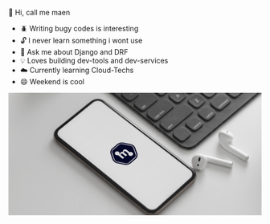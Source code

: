 

 :man:  Hi, call me maen

- :beetle: Writing bugy codes is interesting
- :unlock: I never learn something i wont use
- :snake: Ask me about Django and DRF
- :bulb: Loves building dev-tools and dev-services
- :cloud:  Currently learning Cloud-Techs
- :smile:  Weekend is cool

 ![maen-image](maen.jpg)